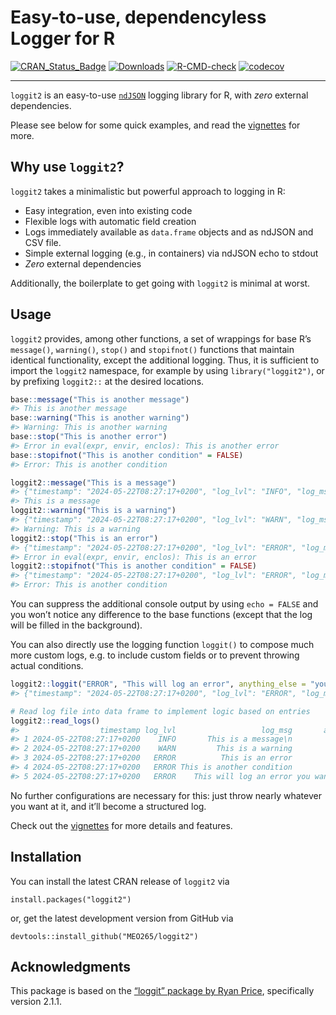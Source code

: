 # Easy-to-use, dependencyless Logger for R

<!-- badges: start -->

[![CRAN_Status_Badge](http://www.r-pkg.org/badges/version/loggit2)](https://cran.r-project.org/package=loggit2)
[![Downloads](https://cranlogs.r-pkg.org/badges/grand-total/loggit2)](https://cran.r-project.org/package=loggit2)
[![R-CMD-check](https://github.com/MEO265/loggit2/actions/workflows/R-CMD-check.yaml/badge.svg)](https://github.com/MEO265/loggit2/actions/workflows/R-CMD-check.yaml)
[![codecov](https://codecov.io/gh/MEO265/loggit2/graph/badge.svg)](https://codecov.io/gh/MEO265/loggit2)

------------------------------------------------------------------------

<!-- badges: end -->

`loggit2` is an easy-to-use
[`ndJSON`](https://github.com/ndjson/ndjson-spec) logging library for R,
with *zero* external dependencies.

Please see below for some quick examples, and read the
[vignettes](https://cran.r-project.org/web/packages/loggit2/vignettes/)
for more.

## Why use `loggit2`?

`loggit2` takes a minimalistic but powerful approach to logging in R:

- Easy integration, even into existing code
- Flexible logs with automatic field creation
- Logs immediately available as `data.frame` objects and as ndJSON and
  CSV file.
- Simple external logging (e.g., in containers) via ndJSON echo to
  stdout
- *Zero* external dependencies

Additionally, the boilerplate to get going with `loggit2` is minimal at
worst.

## Usage

`loggit2` provides, among other functions, a set of wrappings for base
R’s `message()`, `warning()`, `stop()` and `stopifnot()` functions that
maintain identical functionality, except the additional logging. Thus,
it is sufficient to import the `loggit2` namespace, for example by using
`library("loggit2")`, or by prefixing `loggit2::` at the desired
locations.

``` r
base::message("This is another message")
#> This is another message
base::warning("This is another warning")
#> Warning: This is another warning
base::stop("This is another error")
#> Error in eval(expr, envir, enclos): This is another error
base::stopifnot("This is another condition" = FALSE)
#> Error: This is another condition

loggit2::message("This is a message")
#> {"timestamp": "2024-05-22T08:27:17+0200", "log_lvl": "INFO", "log_msg": "This is a message\n"}
#> This is a message
loggit2::warning("This is a warning")
#> {"timestamp": "2024-05-22T08:27:17+0200", "log_lvl": "WARN", "log_msg": "This is a warning"}
#> Warning: This is a warning
loggit2::stop("This is an error")
#> {"timestamp": "2024-05-22T08:27:17+0200", "log_lvl": "ERROR", "log_msg": "This is an error"}
#> Error in eval(expr, envir, enclos): This is an error
loggit2::stopifnot("This is another condition" = FALSE)
#> {"timestamp": "2024-05-22T08:27:17+0200", "log_lvl": "ERROR", "log_msg": "This is another condition"}
#> Error: This is another condition
```

You can suppress the additional console output by using `echo = FALSE`
and you won’t notice any difference to the base functions (except that
the log will be filled in the background).

You can also directly use the logging function `loggit()` to compose
much more custom logs, e.g. to include custom fields or to prevent
throwing actual conditions.

``` r
loggit2::loggit("ERROR", "This will log an error", anything_else = "you want to include")
#> {"timestamp": "2024-05-22T08:27:17+0200", "log_lvl": "ERROR", "log_msg": "This will log an error", "anything_else": "you want to include"}

# Read log file into data frame to implement logic based on entries
loggit2::read_logs()
#>                  timestamp log_lvl                   log_msg       anything_else
#> 1 2024-05-22T08:27:17+0200    INFO       This is a message\n                <NA>
#> 2 2024-05-22T08:27:17+0200    WARN         This is a warning                <NA>
#> 3 2024-05-22T08:27:17+0200   ERROR          This is an error                <NA>
#> 4 2024-05-22T08:27:17+0200   ERROR This is another condition                <NA>
#> 5 2024-05-22T08:27:17+0200   ERROR    This will log an error you want to include
```

No further configurations are necessary for this: just throw nearly
whatever you want at it, and it’ll become a structured log.

Check out the
[vignettes](https://cran.r-project.org/web/packages/loggit2/vignettes/)
for more details and features.

## Installation

You can install the latest CRAN release of `loggit2` via

    install.packages("loggit2")

or, get the latest development version from GitHub via

    devtools::install_github("MEO265/loggit2")

## Acknowledgments

This package is based on the [“loggit” package by Ryan
Price](https://github.com/ryapric/loggit), specifically version 2.1.1.
